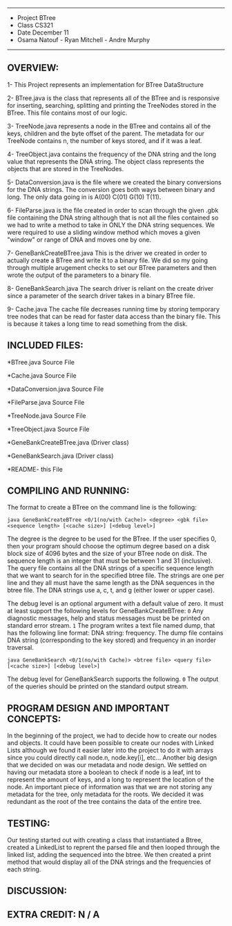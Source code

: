 ****************
* Project BTree 
* Class CS321
* Date December 11
* Osama Natouf - Ryan Mitchell - Andre Murphy 
**************** 
## OVERVIEW:
1- This Project represents an implementation for BTree DataStructure

2- BTree.java 
is the class that represents all of the BTree and is responsive for inserting, searching, splitting and printing the TreeNodes stored in the BTree. This file contains most of our logic.

3- TreeNode.java 
represents a node in the BTree and contains all of the keys, children and the byte offset of the parent. The metadata for our TreeNode contains n, the number of keys stored, and if it was a leaf.

4- TreeObject.java
contains the frequency of the DNA string and the long value that represents the DNA string. The object class represents the objects that are stored in the TreeNodes.

5- DataConversion.java
is the file where we created the binary conversions for the DNA strings. The conversion goes both ways between binary and long. The only data going in is A(00) C(01) G(10) T(11). 

6- FileParse.java
is the file created in order to scan through the given .gbk file containing the DNA string although that is not all the files contained so we had to write a method to take in ONLY the DNA string sequences. We were required to use a sliding window method which moves a given "window" or range of DNA and moves one by one.

7- GeneBankCreateBTree.java 
This is the driver we created in order to actually create a BTree and write it to a binary file. We did so my going through multiple arugement checks to set our BTree parameters and then wrote the output of the parameters to a binary file.

8- GeneBankSearch.java
The search driver is reliant on the create driver since a parameter of the search driver takes in a binary BTree file.

9- Cache.java
The cache file decreases running time by storing temporary tree nodes that can be read for faster data access than the binary file. This is because it takes a long time to read something from the disk. 

## INCLUDED FILES:
*BTree.java Source File

*Cache.java Source File

*DataConversion.java Source File

*FileParse.java Source File

*TreeNode.java Source File

*TreeObject.java Source File

*GeneBankCreateBTree.java (Driver class)

*GeneBankSearch.java (Driver class)

*README- this File

## COMPILING AND RUNNING:
The format to create a BTree on the command line is the following:
```
java GeneBankCreateBTree <0/1(no/with Cache)> <degree> <gbk file> <sequence length> [<cache size>] [<debug level>]
```
The degree is the degree to be used for the BTree. If the user specifies 0, then your
program should choose the optimum degree based on a disk block size of 4096 bytes
and the size of your BTree node on disk.
The sequence length is an integer that must be between 1 and 31 (inclusive). The
query file contains all the DNA strings of a specific sequence length that we want to
search for in the specified btree file. The strings are one per line and they all must
have the same length as the DNA sequences in the btree file. The DNA strings use a,
c, t, and g (either lower or upper case).

The debug level is an optional argument with a default value of zero. It must at least
support the following levels for GeneBankCreateBTree:
```0``` Any diagnostic messages, help and status messages must be be printed on standard
error stream.
```1``` The program writes a text file named dump, that has the following line format:
DNA string: frequency. The dump file contains DNA string (corresponding to
the key stored) and frequency in an inorder traversal.
 ```
java GeneBankSearch <0/1(no/with Cache)> <btree file> <query file> [<cache size>] [<debug level>]
```
The debug level for GeneBankSearch supports the following.
```0``` The output of the queries should be printed on the standard output stream.
    
## PROGRAM DESIGN AND IMPORTANT CONCEPTS:
In the beginning of the project, we had to decide how to create our nodes and objects. It could have been possible to create our nodes with Linked Lists although we found it easier later into the project to do it with arrays since you could directly call node.n, node.key[i], etc... Another big design that we decided on was our metadata and node design. We settled on having our metadata store a boolean to check if node is a leaf, int to represent the amount of keys, and a long to represent the location of the node. An important piece of information was that we are not storing any metadata for the tree, only metadata for the roots. We decided it was redundant as the root of the tree contains the data of the entire tree.
## TESTING:
Our testing started out with creating a class that instantiated a Btree, created a LinkedList to reprent the parsed file and then looped through the linked list, adding the sequenced into the btree. We then created a print method that would display all of the DNA strings and the frequencies of each string.
## DISCUSSION:
## EXTRA CREDIT: N / A
 
